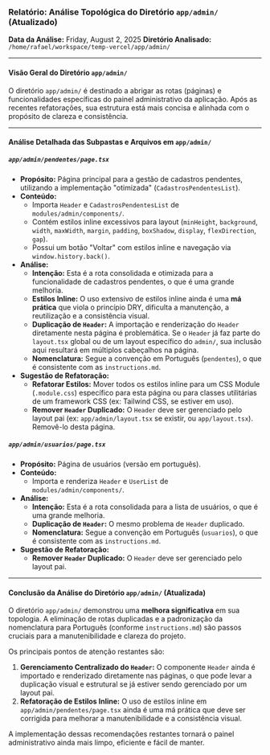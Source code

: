 ### Relatório: Análise Topológica do Diretório `app/admin/` (Atualizado)

**Data da Análise:** Friday, August 2, 2025
**Diretório Analisado:** `/home/rafael/workspace/temp-vercel/app/admin/`

---

#### **Visão Geral do Diretório `app/admin/`**

O diretório `app/admin/` é destinado a abrigar as rotas (páginas) e funcionalidades específicas do painel administrativo da aplicação. Após as recentes refatorações, sua estrutura está mais concisa e alinhada com o propósito de clareza e consistência.

---

#### **Análise Detalhada das Subpastas e Arquivos em `app/admin/`**

##### **`app/admin/pendentes/page.tsx`**

*   **Propósito:** Página principal para a gestão de cadastros pendentes, utilizando a implementação "otimizada" (`CadastrosPendentesList`).
*   **Conteúdo:**
    *   Importa `Header` e `CadastrosPendentesList` de `modules/admin/components/`.
    *   Contém estilos inline excessivos para layout (`minHeight`, `background`, `width`, `maxWidth`, `margin`, `padding`, `boxShadow`, `display`, `flexDirection`, `gap`).
    *   Possui um botão "Voltar" com estilos inline e navegação via `window.history.back()`.
*   **Análise:**
    *   **Intenção:** Esta é a rota consolidada e otimizada para a funcionalidade de cadastros pendentes, o que é uma grande melhoria.
    *   **Estilos Inline:** O uso extensivo de estilos inline ainda é uma **má prática** que viola o princípio DRY, dificulta a manutenção, a reutilização e a consistência visual.
    *   **Duplicação de `Header`:** A importação e renderização do `Header` diretamente nesta página é problemática. Se o `Header` já faz parte do `layout.tsx` global ou de um layout específico do `admin/`, sua inclusão aqui resultará em múltiplos cabeçalhos na página.
    *   **Nomenclatura:** Segue a convenção em Português (`pendentes`), o que é consistente com as `instructions.md`.
*   **Sugestão de Refatoração:**
    *   **Refatorar Estilos:** Mover todos os estilos inline para um CSS Module (`.module.css`) específico para esta página ou para classes utilitárias de um framework CSS (ex: Tailwind CSS, se estiver em uso).
    *   **Remover `Header` Duplicado:** O `Header` deve ser gerenciado pelo layout pai (ex: `app/admin/layout.tsx` se existir, ou `app/layout.tsx`). Removê-lo desta página.

##### **`app/admin/usuarios/page.tsx`**

*   **Propósito:** Página de usuários (versão em português).
*   **Conteúdo:**
    *   Importa e renderiza `Header` e `UserList` de `modules/admin/components/`.
*   **Análise:**
    *   **Intenção:** Esta é a rota consolidada para a lista de usuários, o que é uma grande melhoria.
    *   **Duplicação de `Header`:** O mesmo problema de `Header` duplicado.
    *   **Nomenclatura:** Segue a convenção em Português (`usuarios`), o que é consistente com as `instructions.md`.
*   **Sugestão de Refatoração:**
    *   **Remover `Header` Duplicado:** O `Header` deve ser gerenciado pelo layout pai.

---

#### **Conclusão da Análise do Diretório `app/admin/` (Atualizada)**

O diretório `app/admin/` demonstrou uma **melhora significativa** em sua topologia. A eliminação de rotas duplicadas e a padronização da nomenclatura para Português (conforme `instructions.md`) são passos cruciais para a manutenibilidade e clareza do projeto.

Os principais pontos de atenção restantes são:

1.  **Gerenciamento Centralizado do `Header`:** O componente `Header` ainda é importado e renderizado diretamente nas páginas, o que pode levar a duplicação visual e estrutural se já estiver sendo gerenciado por um layout pai.
2.  **Refatoração de Estilos Inline:** O uso de estilos inline em `app/admin/pendentes/page.tsx` ainda é uma má prática que deve ser corrigida para melhorar a manutenibilidade e a consistência visual.

A implementação dessas recomendações restantes tornará o painel administrativo ainda mais limpo, eficiente e fácil de manter.
